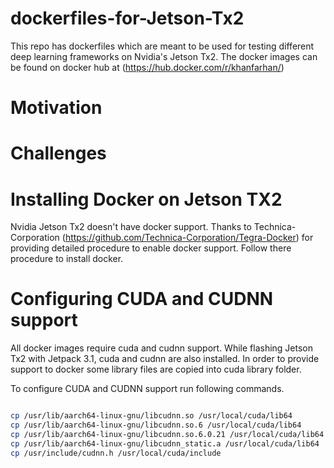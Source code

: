 dockerfiles-for-Jetson-Tx2
==========================

This repo has dockerfiles which are meant to be used for testing different deep learning frameworks on Nvidia's Jetson Tx2. The docker images can be found on docker hub at (https://hub.docker.com/r/khanfarhan/) 


Motivation
==========


Challenges
==========




Installing Docker on Jetson TX2 
===============================

Nvidia Jetson Tx2 doesn't have docker support. Thanks to Technica-Corporation (https://github.com/Technica-Corporation/Tegra-Docker) for providing detailed procedure to enable docker support. Follow there procedure to install docker.


Configuring CUDA and CUDNN support
==================================

All docker images require cuda and cudnn support. While flashing Jetson Tx2 with Jetpack 3.1, cuda and cudnn are also installed. In order to provide support to docker some library files are copied into cuda library folder. 

To configure CUDA and CUDNN support run following commands.

```sh

cp /usr/lib/aarch64-linux-gnu/libcudnn.so /usr/local/cuda/lib64
cp /usr/lib/aarch64-linux-gnu/libcudnn.so.6 /usr/local/cuda/lib64
cp /usr/lib/aarch64-linux-gnu/libcudnn.so.6.0.21 /usr/local/cuda/lib64
cp /usr/lib/aarch64-linux-gnu/libcudnn_static.a /usr/local/cuda/lib64
cp /usr/include/cudnn.h /usr/local/cuda/include

```



 